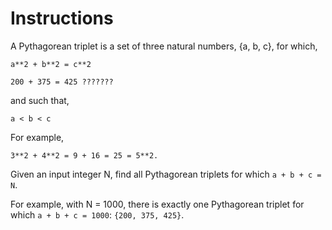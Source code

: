 # Instructions

A Pythagorean triplet is a set of three natural numbers, {a, b, c}, for
which,

```text
a**2 + b**2 = c**2

200 + 375 = 425 ???????
```

and such that,

```text
a < b < c
```

For example,

```text
3**2 + 4**2 = 9 + 16 = 25 = 5**2.
```

Given an input integer N, find all Pythagorean triplets for which `a + b + c = N`.

For example, with N = 1000, there is exactly one Pythagorean triplet for which `a + b + c = 1000`: `{200, 375, 425}`.
